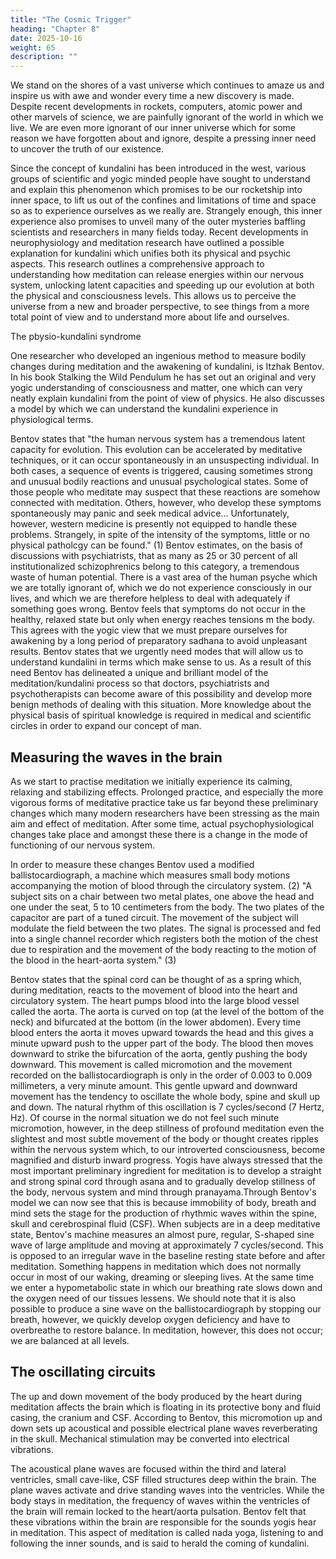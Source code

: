 ```yaml
---
title: "The Cosmic Trigger"
heading: "Chapter 8"
date: 2025-10-16
weight: 65
description: ""
---
```




We stand on the shores of a vast universe which continues to amaze us and inspire us with awe and wonder every time a new discovery is made. Despite recent developments in rockets, computers, atomic power and other marvels of science, we are painfully ignorant of the world in which we live. We are even more ignorant of our inner universe which for some reason we have forgotten about and ignore, despite a pressing inner need to uncover the truth of our existence.

Since the concept of kundalini has been introduced in the west, various groups of
scientific and yogic minded people have sought to understand and explain this
phenomenon which promises to be our rocketship into inner space, to lift us out of the
confines and limitations of time and space so as to experience ourselves as we really are.
Strangely enough, this inner experience also promises to unveil many of the outer
mysteries baffling scientists and researchers in many fields today.
Recent developments in neurophysiology and meditation research have outlined a
possible explanation for kundalini which unifies both its physical and psychic aspects.
This research outlines a comprehensive approach to understanding how meditation can
release energies within our nervous system, unlocking latent capacities and speeding up
our evolution at both the physical and consciousness levels. This allows us to perceive
the universe from a new and broader perspective, to see things from a more total point of
view and to understand more about life and ourselves.

The pbysio-kundalini syndrome

One researcher who developed an ingenious method to measure bodily changes
during meditation and the awakening of kundalini, is Itzhak Bentov. In his book Stalking
the Wild Pendulum he has set out an original and very yogic understanding of
consciousness and matter, one which can very neatly explain kundalini from the point of
view of physics. He also discusses a model by which we can understand the kundalini
experience in physiological terms.

Bentov states that "the human nervous system has a tremendous latent capacity for
evolution. This evolution can be accelerated by meditative techniques, or it can occur
spontaneously in an unsuspecting individual. In both cases, a sequence of events is
triggered, causing sometimes strong and unusual bodily reactions and unusual
psychological states. Some of those people who meditate may suspect that these reactions
are somehow connected with meditation. Others, however, who develop these symptoms
spontaneously may panic and seek medical advice... Unfortunately, however, western
medicine is presently not equipped to handle these problems. Strangely, in spite of the
intensity of the symptoms, little or no physical patholcgy can be found." (1)
Bentov estimates, on the basis of discussions with psychiatrists, that as many as 25 or
30 percent of all institutionalized schizophrenics belong to this category, a tremendous
waste of human potential. There is a vast area of the human psyche which we are totally
ignorant of, which we do not experience consciously in our lives, and which we are
therefore helpless to deal with adequately if something goes wrong. Bentov feels that
symptoms do not occur in the healthy, relaxed state but only when energy reaches
tensions m the body. This agrees with the yogic view that we must prepare ourselves for
awakening by a long period of preparatory sadhana to avoid unpleasant results.
Bentov states that we urgently need modes that will allow us to understand kundalini
in terms which make sense to us. As a result of this need Bentov has delineated a unique
and brilliant model of the meditation/kundalini process so that doctors, psychiatrists and
psychotherapists can become aware of this possibility and develop more benign methods
of dealing with this situation. More knowledge about the physical basis of spiritual
knowledge is required in medical and scientific circles in order to expand our concept of
man.

## Measuring the waves in the brain

As we start to practise meditation we initially experience its calming, relaxing and
stabilizing effects. Prolonged practice, and especially the more vigorous forms of
meditative practice take us far beyond these preliminary changes which many modern
researchers have been stressing as the main aim and effect of meditation. After some
time, actual psychophysiological changes take place and amongst these there is a change
in the mode of functioning of our nervous system.

In order to measure these changes Bentov used a modified ballistocardiograph, a
machine which measures small body motions accompanying the motion of blood through
the circulatory system. (2) "A subject sits on a chair between two metal plates, one above
the head and one under the seat, 5 to 10 centimeters from the body. The two plates of the
capacitor are part of a tuned circuit. The movement of the subject will modulate the field
between the two plates. The signal is processed and fed into a single channel recorder
which registers both the motion of the chest due to respiration and the movement of the
body reacting to the motion of the blood in the heart-aorta system." (3)

Bentov states that the spinal cord can be thought of as a spring which, during
meditation, reacts to the movement of blood into the heart and circulatory system. The
heart pumps blood into the large blood vessel called the aorta. The aorta is curved on top
(at the level of the bottom of the neck) and bifurcated at the bottom (in the lower
abdomen). Every time blood enters the aorta it moves upward towards the head and this
gives a minute upward push to the upper part of the body. The blood then moves
downward to strike the bifurcation of the aorta, gently pushing the body downward. This
movement is called micromotion and the movement recorded on the ballistocardiograph
is only in the order of 0.003 to 0.009 millimeters, a very minute amount.
This gentle upward and downward movement has the tendency to oscillate the whole
body, spine and skull up and down. The natural rhythm of this oscillation is 7
cycles/second (7 Hertz, Hz). Of course in the normal situation we do not feel such minute
micromotion, however, in the deep stillness of profound meditation even the slightest and
most subtle movement of the body or thought creates ripples within the nervous system
which, to our introverted consciousness, become magnified and disturb inward progress.
Yogis have always stressed that the most important preliminary ingredient for
meditation is to develop a straight and strong spinal cord through asana and to gradually
develop stillness of the body, nervous system and mind through pranayama.Through
Bentov's model we can now see that this is because immobility of body, breath and mind
sets the stage for the production of rhythmic waves within the spine, skull and
cerebrospinal fluid (CSF).
When subjects are in a deep meditative state, Bentov's machine measures an almost
pure, regular, S-shaped sine wave of large amplitude and moving at approximately 7
cycles/second. This is opposed to an irregular wave in the baseline resting state before
and after meditation. Something happens in meditation which does not normally occur in
most of our waking, dreaming or sleeping lives. At the same time we enter a
hypometabolic state in which our breathing rate slows down and the oxygen need of our
tissues lessens. We should note that it is also possible to produce a sine wave on the
ballistocardiograph by stopping our breath, however, we quickly develop oxygen
deficiency and have to overbreathe to restore balance. In meditation, however, this does
not occur; we are balanced at all levels.

## The oscillating circuits

The up and down movement of the body produced by the heart during meditation
affects the brain which is floating in its protective bony and fluid casing, the cranium and
CSF. According to Bentov, this micromotion up and down sets up acoustical and possible
electrical plane waves reverberating in the skull. Mechanical stimulation may be
converted into electrical vibrations.

The acoustical plane waves are focused within the third and lateral ventricles, small
cave-like, CSF filled structures deep within the brain. The plane waves activate and drive
standing waves into the ventricles. While the body stays in meditation, the frequency of
waves within the ventricles of the brain will remain locked to the heart/aorta pulsation.
Bentov felt that these vibrations within the brain are responsible for the sounds yogis hear
in meditation. This aspect of meditation is called nada yoga, listening to and following
the inner sounds, and is said to herald the coming of kundalini.

